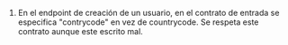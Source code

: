 1. En el endpoint de creación de un usuario, en el contrato de entrada se especifica "contrycode" en vez de countrycode. Se respeta este contrato aunque este escrito mal.